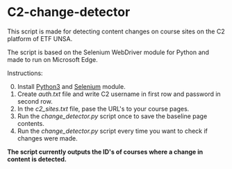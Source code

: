 # C2-change-detector

This script is made for detecting content changes on course sites on the C2 platform of ETF UNSA.

The script is based on the Selenium WebDriver module for Python and made to run on Microsoft Edge.

Instructions:

0) Install [Python3](https://www.python.org/downloads/) and [Selenium](https://selenium-python.readthedocs.io/installation.html) module.
1) Create *auth.txt* file and write C2 username in first row and password in second row.
2) In the *c2_sites.txt* file, pase the URL's to your course pages.
3) Run the *change_detector.py* script once to save the baseline page contents.
4) Run the *change_detector.py* script every time you want to check if changes were made.

**The script currently outputs the ID's of courses where a change in content is detected.**
